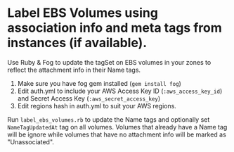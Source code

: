 Label EBS Volumes using association info and meta tags from instances (if available).
==============

Use Ruby & Fog to update the tagSet on EBS volumes in your zones to reflect the attachment info in their Name tags.

1. Make sure you have fog gem installed (`gem install fog`)
2. Edit auth.yml to include your AWS Access Key ID (`:aws_access_key_id`) and Secret Access Key (`:aws_secret_access_key`)
3. Edit regions hash in auth.yml to suit your AWS regions.

Run `label_ebs_volumes.rb` to update the Name tags and optionally set `NameTagUpdatedAt` tag on all volumes. Volumes that already have a Name tag will be ignore while volumes that have no attachment info will be marked as "Unassociated".
